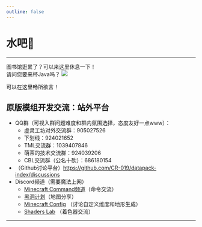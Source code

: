 ```yaml
---
outline: false
---
```


# 水吧🍵
---
图书馆逛累了？可以来这里休息一下！  
请问您要来杯Java吗？
![](/bar.png)


可以在这里畅所欲言！

## 原版模组开发交流：站外平台
- QQ群（可视入群问题难度和群内氛围选择，态度友好一点www）：
  - 虚灵工坊对外交流群：905027526
  - 下划线：924021652
  - TML交流群：1039407846
  - 萌茶的技术交流群：924039206
  - CBL交流群（公名十砍）：686180154
- （Github讨论平台）https://github.com/CR-019/datapack-index/discussions
- Discord频道（需要魔法上网）
  - [Minecraft Command频道](https://discord.gg/QAFXFtZ)（命令交流）
  - [黑洞计划](https://discord.gg/XwTrR9RFyu)（地图分享）
  - [Minecraft Config](https://discord.gg/yy25NH55vp) （讨论自定义维度和地形生成）
  - [Shaders Lab](https://discord.gg/RpzWN9S) （着色器交流）
---
<script setup>
import { useData } from 'vitepress'
import ColorLine from '/.vitepress/vue/ColorLine.vue'
const { isDark } = useData()
</script>

<ClientOnly>
  <GiscusComment
    repo="CR-019/datapack-index"
    repoId="R_kgDONRhuqw"
    category="闲聊 Chats"
    categoryId="DIC_kwDONRhuq84CkchW"
    mapping="pathname"
    :strict="false"
    :reactionsEnabled="true"
    emitMetadata="0"
    inputPosition="top"
    :theme="isDark ? 'dark' : 'light'"
    lang="zh-CN"
    loading="lazy"
    class="giscus-wrapper"
  />
</ClientOnly>

<style>
.giscus-wrapper {
  margin: 3rem auto;
  max-width: 800px;
  padding-top: 2rem;
  border-top: 1px solid var(--vp-c-divider);
}
</style>